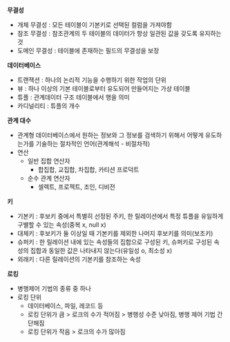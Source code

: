 **무결성**
- 개체 무결성 : 모든 테이블이 기본키로 선택된 컬럼을 가져야함
- 참조 무결성 : 참조관계의 두 테이블의 데이터가 항상 일관된 값을 갖도록 유지하는 것
- 도메인 무결성 : 테이블에 존재하는 필드의 무결성을 보장

**데이터베이스**
- 트랜잭션 : 하나의 논리적 기능을 수행하기 위한 작업의 단위
- 뷰 : 하나 이상의 기본 테이블로부터 유도되어 만들어지는 가상 테이블
- 튜플 : 관계데이터 구조 테이블에서 행을 의미
- 카디널리티 : 튜플의 개수

**관계 대수**
- 관계형 데이터베이스에서 원하는 정보와 그 정보를 검색하기 위해서 어떻게 유도하는가를 기술하는 절차적인 언어(관계해석 - 비절차적)
- 연산
  - 일반 집합 연산자
    - 합집합, 교집합, 차집합, 카티션 프로덕트
  - 순수 관계 연산자
    - 셀렉트, 프로젝트, 조인, 디비전

**키**
- 기본키 : 후보키 중에서 특별히 선정된 주키, 한 릴레이션에서 특정 튜플을 유일하게 구별할 수 있는 속성(중복 x, null x)
- 대체키 : 후보키가 둘 이상일 때 기본키를 제외한 나머지 후보키를 의미(보조키)
- 슈퍼키 : 한 릴레이션 내에 있는 속성들의 집합으로 구성된 키, 슈퍼키로 구성된 속성의 집합과 동일한 값은 나타내지 않는다(유일성 o, 최소성 x)
- 외래키 : 다른 릴레이션의 기본키를 참조하는 속성

**로킹**
- 병행제어 기법의 종류 중 하나
- 로킹 단위
  - 데이터베이스, 파일, 레코드 등
  - 로킹 단위가 큼 > 로크의 수가 적어짐 > 병행성 수준 낮아짐, 병행 제어 기법 간단해짐
  - 로킹 단위가 작음 > 로크의 수가 많아짐